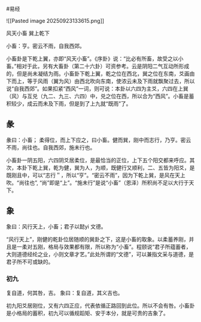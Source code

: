 #易经 


![[Pasted image 20250923133615.png]]

风天小畜    巽上乾下


小畜：亨。密云不雨，自我西郊。

小畜卦是下乾上翼，亦即“风天小畜”。《序卦》说：“比必有所畜，故受之以小畜。”相对于此，另有大畜卦（第二十六卦）可资参考。云是阴阳二气互动所形成的，但是尚未凝结为雨。小畜卦下乾上翼，乾之位在西北，巽之位在东南，爻画由下而上，等于风雨（翼为风）由西北吹向东南，使浓云未及下雨就飘聚过去，所以说“自我西郊”。如果扣紧“西风”一词，则可说：本卦以六四为主爻，六四在上巽（风）与互兑（九二、九三、六四）中，兑之位在西，所以合为“西风”。小畜是蓄积较少，成云而未及下雨，但是到了上九就“既雨”了。


## 彖
彖曰：小畜； 柔得位，而上下应之，曰小畜。健而巽，刚中而志行，乃亨。密云不雨，尚往也。自我西郊，施未行也。
 
小畜卦一阴五阳，六四阴爻居柔位，是最恰当的正位，上下五个阳交都来呼应。其次，本卦下乾上巽，乾为健，巽为人，为顺，既健行又顺利，二、五皆为阳爻，是既刚且中，可以“志行＂，所以“亨”。“密云不雨”，因为下乾上巽，是风在天上吹。“尚往也”, “尚”即是“上”。“施未行”是说“小畜”（恩泽）所积尚不足以大行于天下。


## 象
象曰：风行天上，小畜；君子以懿yi 文德。

“风行天上”，刚健的乾卦位居随顺的巽卦之下，这是小畜的取象。以柔蓄养刚，并且是一柔对五刚，格局与效果都有限，所以称为“小畜”。程颐说“君子所蕴蓄者，大则道德经纶之业，小则文章才艺。”此处所谓的“文德”，可以兼指文采与道德，是君子所不可或缺的。


### 初九
复自道，何其咎，吉。
象曰：复自道，其义吉也。
 
初九阳爻居刚位，又有六四正应，代表依循正路回到此位。所以不会有咎。小畜卦是小格局的蓄积，初九可以循规蹈矩、安于本分，就是可贵的吉象了。





























